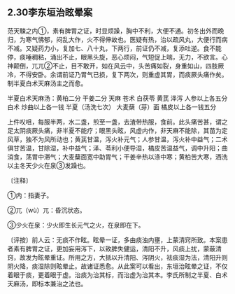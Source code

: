 ## 2.30李东垣治眩晕案

范天駷之内①，素有脾胃之证，时显烦躁，胸中不利，大便不通。初冬出外而晚归，为寒气怫郁，闷乱大作，火不得伸故也。医疑有热，治以疏风丸，大便行而病不减。又疑药力小，复加七、八十丸，下两行，前证仍不减，复添吐逆。食不能停，痰唾稠粘，涌出不止，眼黑头旋，恶心烦闷，气短促上喘，无力，不欲言。心神颠倒，兀兀②不止，目不敢开，如在风云中，头苦痛如裂，身重如山，四肢厥冷，不得安卧。余谓前证乃胃气已损，复下两次，则重虚其胃，而痰厥头痛作矣。制半夏白术天麻汤主之而愈。

半夏白术天麻汤：黄柏二分  干姜二分  天麻 苍术 白茯苓 黄芪 泽泻 人参以上各五分  白术 炒曲以上各一钱  半夏（汤洗七次） 大麦蘖（芽）面 橘皮以上各一钱五分

上件㕮咀，每服半两，水二盏，煎至一盏，去渣带热服，食前。此头痛苦甚，谓之足太阴痰厥头痛，非半夏不能疗；眼黑头眩，风虚内作，非天麻不能除，其苗为定风草，独不为风所动也；黄芪甘温，泻火补元气；人参甘温，泻火补中益气；二术俱甘苦温，甘除湿，补中益气；泽、苓利小便导湿，橘皮苦温益气，调中升阳；曲消食，荡胃中滞气；大麦蘖面宽中助胃气；干姜辛热以涤中寒；黄柏苦大寒，酒洗以主冬天少火在泉③发躁也。

〔注释〕

①内：指妻子。

②兀（wù）兀：昏沉状态。

③少火在泉：少火即生长元气之火，在泉即在下。

〔评按〕前人云：无痰不作眩。眩晕一证，多由痰浊内壅，上蒙清窍所致。本案患者素有脾胃之证，更加妄用泻下，以致脾失健运，清阳不升，风痰上扰，蒙蔽清窍，故发为眩晕重证。所用之方，大抵以升清阳、泻阴火，袪痰湿为法，清阳升则阴火降，痰湿除则眩晕止。故诸证悉愈。从此案可以看出，东垣治眩晕之证，不仅着眼于痰，更着眼于虚。治痰为治其标，而治虚为治其本。李氏所制之半夏、白术天麻汤，即标本兼治之法也。
